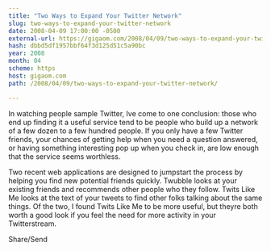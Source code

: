 ```yaml
---
title: "Two Ways to Expand Your Twitter Network"
slug: two-ways-to-expand-your-twitter-network
date: 2008-04-09 17:00:00 -0500
external-url: https://gigaom.com/2008/04/09/two-ways-to-expand-your-twitter-network/
hash: dbbd5df1957bbf64f3d125d51c5a90bc
year: 2008
month: 04
scheme: https
host: gigaom.com
path: /2008/04/09/two-ways-to-expand-your-twitter-network/

---
```


In watching people sample Twitter, Ive come to one conclusion: those who end up finding it a useful service tend to be people who build up a network of a few dozen to a few hundred people. If you only have a few Twitter friends, your chances of getting help when you need a question answered, or having something interesting pop up when you check in, are low enough that the service seems worthless.

Two recent web applications are designed to jumpstart the process by helping you find new potential friends quickly. Twubble looks at your existing friends and recommends other people who they follow. Twits Like Me looks at the text of your tweets to find other folks talking about the same things. Of the two, I found Twits Like Me to be more useful, but theyre both worth a good look if you feel the need for more activity in your Twitterstream.

Share/Send
